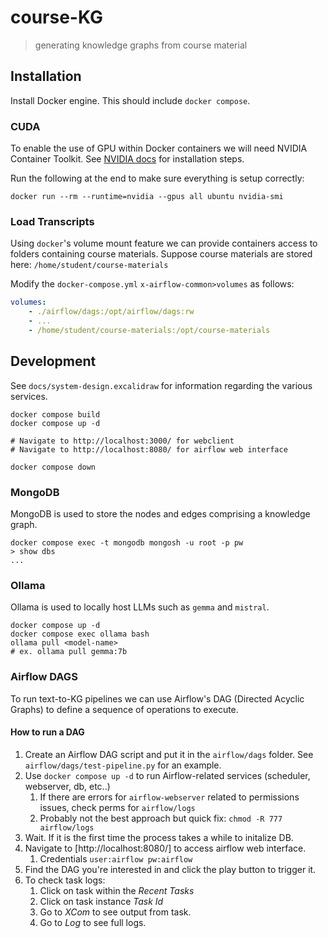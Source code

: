 # course-KG
> generating knowledge graphs from course material

## Installation
Install Docker engine. This should include `docker compose`.

### CUDA
To enable the use of GPU within Docker containers we will need NVIDIA Container Toolkit. 
See [NVIDIA docs](https://docs.nvidia.com/datacenter/cloud-native/container-toolkit/latest/install-guide.html#installing-with-apt) for installation steps.

Run the following at the end to make sure everything is setup correctly:
```shell
docker run --rm --runtime=nvidia --gpus all ubuntu nvidia-smi
```

### Load Transcripts
Using `docker`'s volume mount feature we can provide containers access to folders containing course materials.
Suppose course materials are stored here: `/home/student/course-materials`

Modify the `docker-compose.yml` `x-airflow-common>volumes` as follows:
```yml
volumes:
    - ./airflow/dags:/opt/airflow/dags:rw
    - ...
    - /home/student/course-materials:/opt/course-materials
```

## Development
See `docs/system-design.excalidraw` for information regarding the various services.

```shell
docker compose build
docker compose up -d

# Navigate to http://localhost:3000/ for webclient
# Navigate to http://localhost:8080/ for airflow web interface

docker compose down
```

### MongoDB
MongoDB is used to store the nodes and edges comprising a knowledge graph.
```shell
docker compose exec -t mongodb mongosh -u root -p pw
> show dbs
...
```

### Ollama
Ollama is used to locally host LLMs such as `gemma` and `mistral`.
```shell
docker compose up -d
docker compose exec ollama bash
ollama pull <model-name>
# ex. ollama pull gemma:7b
```

### Airflow DAGS

To run text-to-KG pipelines we can use Airflow's DAG (Directed Acyclic Graphs) to define a sequence of operations to execute.

#### How to run a DAG
1. Create an Airflow DAG script and put it in the `airflow/dags` folder. See `airflow/dags/test-pipeline.py` for an example.
2. Use `docker compose up -d` to run Airflow-related services (scheduler, webserver, db, etc..)
    1. If there are errors for `airflow-webserver` related to permissions issues, check perms for `airflow/logs`
    2. Probably not the best approach but quick fix: `chmod -R 777 airflow/logs`
3. Wait. If it is the first time the process takes a while to initalize DB.
4. Navigate to [http://localhost:8080/] to access airflow web interface.
    1. Credentials `user:airflow pw:airflow`
5. Find the DAG you're interested in and click the play button to trigger it.
6. To check task logs:
    1. Click on task within the *Recent Tasks*
    2. Click on task instance *Task Id*
    3. Go to *XCom* to see output from task.
    4. Go to *Log* to see full logs.
